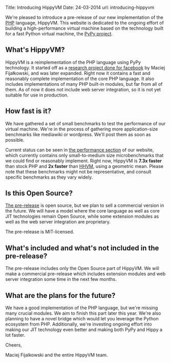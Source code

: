 Title:   Introducing HippyVM
Date:    24-03-2014
url:     introducing-hippyvm

We're pleased to introduce a pre-release of our new implementation
of the [PHP](http://php.net) language,
HippyVM. This website is dedicated to the ongoing effort of building
a high-performance virtual machine based on the technology built for
a fast Python virtual machine, the [PyPy project](http://pypy.org).

What's HippyVM?
---------------

HippyVM is a reimplementation of the PHP language using PyPy technology.
It started off as a [research project done for facebook](http://morepypy.blogspot.com/2012/07/hello-everyone.html) by Maciej Fijałkowski,
and was later expanded. Right now it contains a fast and reasonably complete
implementation of the core PHP language. It also includes implementations of
many PHP built-in modules, but far from all of them. As of now it does not include
web server integration, so it is not yet suitable for use in production.

How fast is it?
---------------

We have gathered a set of small benchmarks to test the performance of our virtual
machine. We're in the process of gathering more application-size benchmarks
like mediawiki or wordpress. We'll post them as soon as possible.

Current status can be seen in
[the performance section](http://hippyvm.com/#performance) of our website, which currently
contains only small-to-medium size microbenchmarks that we
could find or reasonably implement. Right now, HippyVM is **7.3x faster** than stock
PHP and **2x faster** than [HHVM](http://hhvm.com/), using a geometric mean.
Please note that these benchmarks might not be representative, and consult
specific benchmarks as they vary widely.

Is this Open Source?
--------------------

[The pre-release](http://github.com/hippyvm/hippyvm)
is open source, but we plan to sell a commercial version
in the future. We will have a model where the core language as
well as core JIT technologies remain Open Source, while some extension
modules as well as the web server integration are proprietary.

The pre-release is MIT-licensed.

What's included and what's not included in the pre-release?
----------------------------------------------------------

The pre-release includes only the Open Source part of HippyVM. We will make
a commercial pre-release which includes extension modules and web server
integration some time in the next few months.

What are the plans for the future?
----------------------------------

We have a good implementation of the PHP language, but we're missing many
crucial modules. We aim to finish this part later this year. We're also
planning to have a novel bridge which would let you leverage the Python ecosystem
from PHP. Additionally, we're investing ongoing effort into making our JIT
technology even better and making both PyPy and Hippy a lot faster.

Cheers,


Maciej Fijalkowski and the entire HippyVM team.

